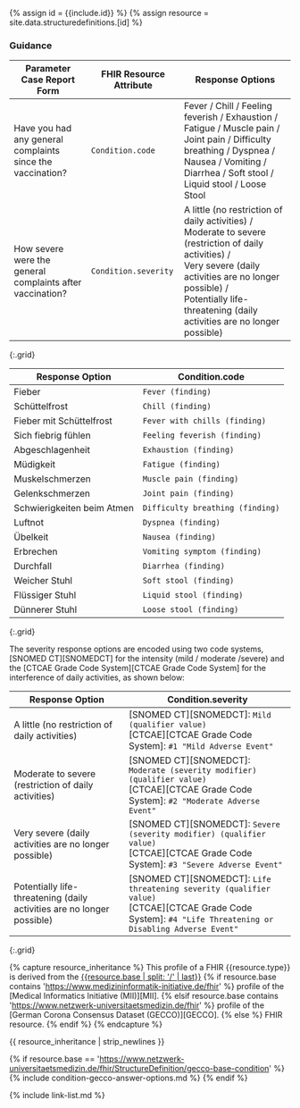 
{% assign id = {{include.id}} %}
{% assign resource = site.data.structuredefinitions.[id] %}

### Guidance

| Parameter Case Report Form | FHIR Resource Attribute | Response Options |
| -------------------------- | ----------------------- | ---------------- |
| Have you had any general complaints since the vaccination? | `Condition.code` | Fever / Chill / Feeling feverish / Exhaustion / Fatigue / Muscle pain / Joint pain / Difficulty breathing / Dyspnea / Nausea / Vomiting / Diarrhea / Soft stool / Liquid stool / Loose Stool |
| How severe were the general complaints after vaccination? | `Condition.severity` | A little (no restriction of daily activities) /<br/>Moderate to severe (restriction of daily activities) /<br/>Very severe (daily activities are no longer possible) /<br/>Potentially life-threatening (daily activities are no longer possible) |
{:.grid}


| Response Option | Condition.code |
| ------ | ---- |
| Fieber | `Fever (finding)` |
| Schüttelfrost | `Chill (finding)` |
| Fieber mit Schüttelfrost | `Fever with chills (finding)` |
| Sich fiebrig fühlen | `Feeling feverish (finding)` |
| Abgeschlagenheit | `Exhaustion (finding)` |
| Müdigkeit | `Fatigue (finding)` |
| Muskelschmerzen | `Muscle pain (finding)` |
| Gelenkschmerzen | `Joint pain (finding)` |
| Schwierigkeiten beim Atmen | `Difficulty breathing (finding)` |
| Luftnot | `Dyspnea (finding)` |
| Übelkeit | `Nausea (finding)` |
| Erbrechen | `Vomiting symptom (finding)` |
| Durchfall | `Diarrhea (finding)` |
| Weicher Stuhl | `Soft stool (finding)` |
| Flüssiger Stuhl | `Liquid stool (finding)` |
| Dünnerer Stuhl | `Loose stool (finding)` |
{:.grid}

The severity response options are encoded using two code systems, [SNOMED CT][SNOMEDCT] for the intensity (mild / moderate /severe) and the [CTCAE Grade Code System][CTCAE Grade Code System] for the interference of daily activities, as shown below:


| Response Option | Condition.severity |
| ------ | ---- |
| A little (no restriction of daily activities)| [SNOMED CT][SNOMEDCT]: `Mild (qualifier value)`<br/>[CTCAE][CTCAE Grade Code System]: `#1 "Mild Adverse Event"` |
| Moderate to severe (restriction of daily activities) | [SNOMED CT][SNOMEDCT]: `Moderate (severity modifier) (qualifier value)`<br/>[CTCAE][CTCAE Grade Code System]: `#2 "Moderate Adverse Event"` |
| Very severe (daily activities are no longer possible) | [SNOMED CT][SNOMEDCT]: `Severe (severity modifier) (qualifier value)` <br/>[CTCAE][CTCAE Grade Code System]: `#3 "Severe Adverse Event"` |
| Potentially life-threatening (daily activities are no longer possible) | [SNOMED CT][SNOMEDCT]: `Life threatening severity (qualifier value)` <br/>[CTCAE][CTCAE Grade Code System]: `#4 "Life Threatening or Disabling Adverse Event"` |
{:.grid}

{% capture resource_inheritance %}
This profile of a FHIR {{resource.type}} is derived from the [{{resource.base | split: '/' | last}}]({{resource.base}})
{% if resource.base contains 'https://www.medizininformatik-initiative.de/fhir' %}
 profile of the [Medical Informatics Initiative (MII)][MII].
{% elsif resource.base contains 'https://www.netzwerk-universitaetsmedizin.de/fhir' %}
 profile of the [German Corona Consensus Dataset (GECCO)][GECCO].
{% else %}
 FHIR resource.
{% endif %}
{% endcapture %}

{{ resource_inheritance | strip_newlines }}

{% if resource.base == 'https://www.netzwerk-universitaetsmedizin.de/fhir/StructureDefinition/gecco-base-condition' %}
{% include condition-gecco-answer-options.md %}
{% endif %}

{% include link-list.md %}
